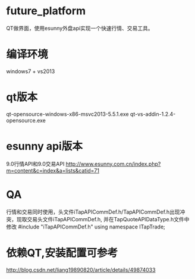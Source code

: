 # future_platform
QT做界面，使用esunny外盘api实现一个快速行情、交易工具。

# 编译环境
windows7 + vs2013

# qt版本
qt-opensource-windows-x86-msvc2013-5.5.1.exe
qt-vs-addin-1.2.4-opensource.exe

# esunny api版本
9.0行情API和9.0交易API
http://www.esunny.com.cn/index.php?m=content&c=index&a=lists&catid=71

# QA
行情和交易同时使用，头文件iTapAPICommDef.h/TapAPICommDef.h出现冲突，现取交易头文件iTapAPICommDef.h,
并在TapQuoteAPIDataType.h文件中修改
#include "iTapAPICommDef.h"
using namespace ITapTrade;

# 依赖QT,安装配置可参考
http://blog.csdn.net/liang19890820/article/details/49874033

